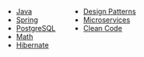 <!-- - ☕ [Java](./java/tutorials.md) 
- 🌱 [Spring](./spring/tutorials.md)
- 🐘 [PostgreSQL](./postgresql/tutorials.md)
- 📐 [Math](./math/tutorials.md)
- 🏛️ [Hibernate](./hibernate/tutorials.md)
 -->


<!-- | ☕ [Java](./java/tutorials.md) | 🌱 [Spring](./spring/tutorials.md) | 🐘 [PostgreSQL](./postgresql/tutorials.md) | 🏛️ [Hibernate](./hibernate/tutorials.md) | ☁️ [AWS](./aws/tutorials.md) | 🧵 [Apache Kafka](./kafka/tutorials.md) |🎨 [Design Patterns](./design-patterns/tutorials.md)|
|:-------------------------------|:-------------------------------------|:--------------------------------------------|:------------------------------------------|:-------------------------------|:------------------------------------------|:------------------------------------------|
 🐍 [**Python**](./python/tutorials.md) | 🧠 [**Algorithms**](./algorithms/tutorials.md) | 🗂️ [**Data Structures**](./data-structures/tutorials.md) |   |   ||| 


<!-- {:target="_blank" rel="noopener"} -->


<!-- Inline: \( f(x) = x^2 \)

Block:
$$
\int_0^2 x^2 \, dx
$$ -->

<div>
  <!-- First list -->
  <ul style="display:inline-block; vertical-align:top; margin-right:2em;">
    <li><a href="/java/tutorials.html">Java</a></li>
    <li><a href="/spring/tutorials.html">Spring</a></li>
    <li><a href="/postgresql/tutorials.html">PostgreSQL</a></li>
    <li><a href="/math/tutorials.html">Math</a></li>
    <li><a href="/hibernate/tutorials.html">Hibernate</a></li>
  </ul>

  <!-- Second list -->
  <ul style="display:inline-block; vertical-align:top;">
    <li><a href="/design_patterns/tutorials.html">Design Patterns</a></li>
    <li><a href="/microservices/tutorials.html">Microservices</a></li>
    <li><a href="/clean_code/tutorials.html">Clean Code</a></li>
  </ul>
</div>


<!-- ```mermaid
classDiagram
    CaffeineBeverage <|-- Tea
    CaffeineBeverage <|-- Coffee

    class CaffeineBeverage {
        +prepareRecipe()
        -boilWater()
        #brew()
        -pourInCup()
        #addCondiments()
    }
    class Tea {
        +brew()
        +addCondiments()
    }
    class Coffee {
        +brew()
        +addCondiments()
    }

``` -->